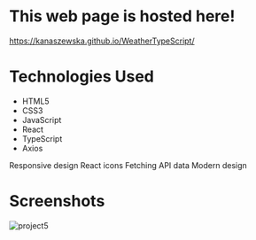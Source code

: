 # This web page is hosted here!
https://kanaszewska.github.io/WeatherTypeScript/


# Technologies Used
* HTML5
* CSS3
* JavaScript
* React
* TypeScript
* Axios

Responsive design
React icons
Fetching API data
Modern design

# Screenshots

![project5](https://user-images.githubusercontent.com/106904594/201998695-64551f05-0e3b-4ca3-9594-72ddb78e9da3.jpg)
